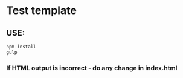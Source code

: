 # Test template
## USE: 
```bash
npm install
gulp
```
### If HTML output is incorrect - do any change in index.html